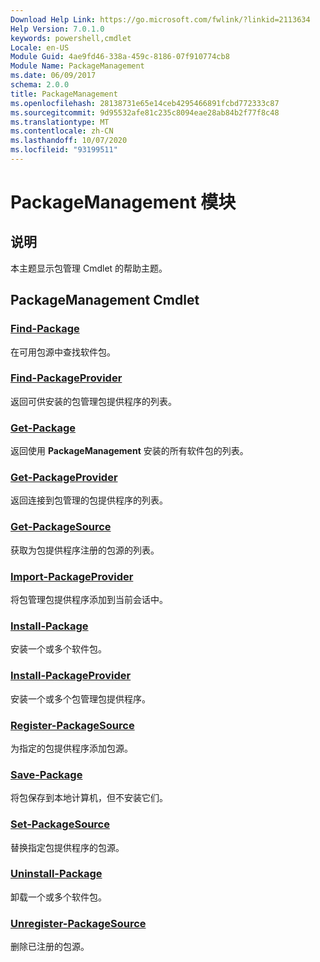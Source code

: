 ```yaml
---
Download Help Link: https://go.microsoft.com/fwlink/?linkid=2113634
Help Version: 7.0.1.0
keywords: powershell,cmdlet
Locale: en-US
Module Guid: 4ae9fd46-338a-459c-8186-07f910774cb8
Module Name: PackageManagement
ms.date: 06/09/2017
schema: 2.0.0
title: PackageManagement
ms.openlocfilehash: 28138731e65e14ceb4295466891fcbd772333c87
ms.sourcegitcommit: 9d95532afe81c235c8094eae28ab84b2f77f8c48
ms.translationtype: MT
ms.contentlocale: zh-CN
ms.lasthandoff: 10/07/2020
ms.locfileid: "93199511"
---
```

# PackageManagement 模块

## 说明

本主题显示包管理 Cmdlet 的帮助主题。

## PackageManagement Cmdlet

### [Find-Package](Find-Package.md)
在可用包源中查找软件包。

### [Find-PackageProvider](Find-PackageProvider.md)
返回可供安装的包管理包提供程序的列表。

### [Get-Package](Get-Package.md)
返回使用 **PackageManagement** 安装的所有软件包的列表。

### [Get-PackageProvider](Get-PackageProvider.md)
返回连接到包管理的包提供程序的列表。

### [Get-PackageSource](Get-PackageSource.md)
获取为包提供程序注册的包源的列表。

### [Import-PackageProvider](Import-PackageProvider.md)
将包管理包提供程序添加到当前会话中。

### [Install-Package](Install-Package.md)
安装一个或多个软件包。

### [Install-PackageProvider](Install-PackageProvider.md)
安装一个或多个包管理包提供程序。

### [Register-PackageSource](Register-PackageSource.md)
为指定的包提供程序添加包源。

### [Save-Package](Save-Package.md)
将包保存到本地计算机，但不安装它们。

### [Set-PackageSource](Set-PackageSource.md)
替换指定包提供程序的包源。

### [Uninstall-Package](Uninstall-Package.md)
卸载一个或多个软件包。

### [Unregister-PackageSource](Unregister-PackageSource.md)
删除已注册的包源。
